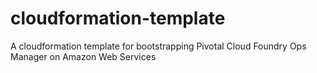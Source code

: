 # cloudformation-template
A cloudformation template for bootstrapping Pivotal Cloud Foundry Ops Manager on Amazon Web Services
